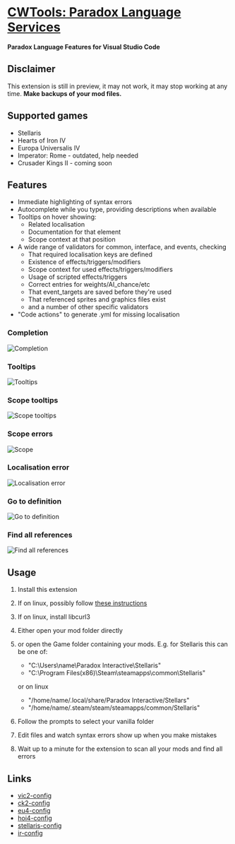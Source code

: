 # [CWTools: Paradox Language Services](https://marketplace.visualstudio.com/items/tboby.cwtools-vscode)

**Paradox Language Features for Visual Studio Code**

## Disclaimer

This extension is still in preview, it may not work, it may stop working at any time.
**Make backups of your mod files.**

## Supported games

* Stellaris
* Hearts of Iron IV
* Europa Universalis IV
* Imperator: Rome - outdated, help needed
* Crusader Kings II - coming soon

## Features

* Immediate highlighting of syntax errors
* Autocomplete while you type, providing descriptions when available
* Tooltips on hover showing:
  * Related localisation
  * Documentation for that element
  * Scope context at that position
* A wide range of validators for common, interface, and events, checking
  * That required localisation keys are defined
  * Existence of effects/triggers/modifiers
  * Scope context for used effects/triggers/modifiers
  * Usage of scripted effects/triggers
  * Correct entries for weights/AI_chance/etc
  * That event\_targets are saved before they're used
  * That referenced sprites and graphics files exist
  * and a number of other specific validators
* "Code actions" to generate .yml for missing localisation

### Completion

![Completion](./docs/completion.gif)

### Tooltips

![Tooltips](./docs/tooltips.gif)

### Scope tooltips

![Scope tooltips](./docs/scopetooltip.gif)

### Scope errors

![Scope ](./docs/scopeerror.gif)

### Localisation error

![Localisation error](./docs/localisationerror.gif)

### Go to definition

![Go to definition](./docs/gotodef.gif)

### Find all references

![Find all references](./docs/findallrefs.png)

## Usage

1. Install this extension
2. If on linux, possibly follow [these instructions](https://code.visualstudio.com/docs/setup/linux#_error-enospc)
3. If on linux, install libcurl3
4. Either open your mod folder directly
5. or open the Game folder containing your mods. E.g. for Stellaris this can be one of:
    * "C:\Users\name\Paradox Interactive\Stellaris"
    * "C:\Program Files(x86)\Steam\steamapps\common\Stellaris"

    or on linux
    * "/home/name/.local/share/Paradox Interactive/Stellars"
    * "/home/name/.steam/steam/steamapps/common/Stellaris"
6. Follow the prompts to select your vanilla folder
7. Edit files and watch syntax errors show up when you make mistakes
8. Wait up to a minute for the extension to scan all your mods and find all errors

## Links 
* [vic2-config](https://github.com/cwtools/cwtools-vic2-config)
* [ck2-config](https://github.com/cwtools/cwtools-ck2-config)
* [eu4-config](https://github.com/cwtools/cwtools-eu4-config)
* [hoi4-config](https://github.com/cwtools/cwtools-hoi4-config)
* [stellaris-config](https://github.com/cwtools/cwtools-stellaris-config)
* [ir-config](https://github.com/cwtools/cwtools-ir-config)
